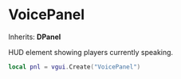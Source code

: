# VoicePanel

Inherits: **DPanel**

HUD element showing players currently speaking.

```lua
local pnl = vgui.Create("VoicePanel")
```
